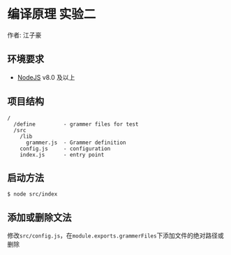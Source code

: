 # 编译原理 实验二

作者: 江子豪

## 环境要求

- [NodeJS](https://nodejs.org) v8.0 及以上

## 项目结构

```plain
/
  /define         - grammer files for test
  /src
    /lib
      grammer.js  - Grammer definition
    config.js     - configuration
    index.js      - entry point
```

## 启动方法

`$ node src/index`

## 添加或删除文法

修改`src/config.js`，在`module.exports.grammerFiles`下添加文件的绝对路径或删除